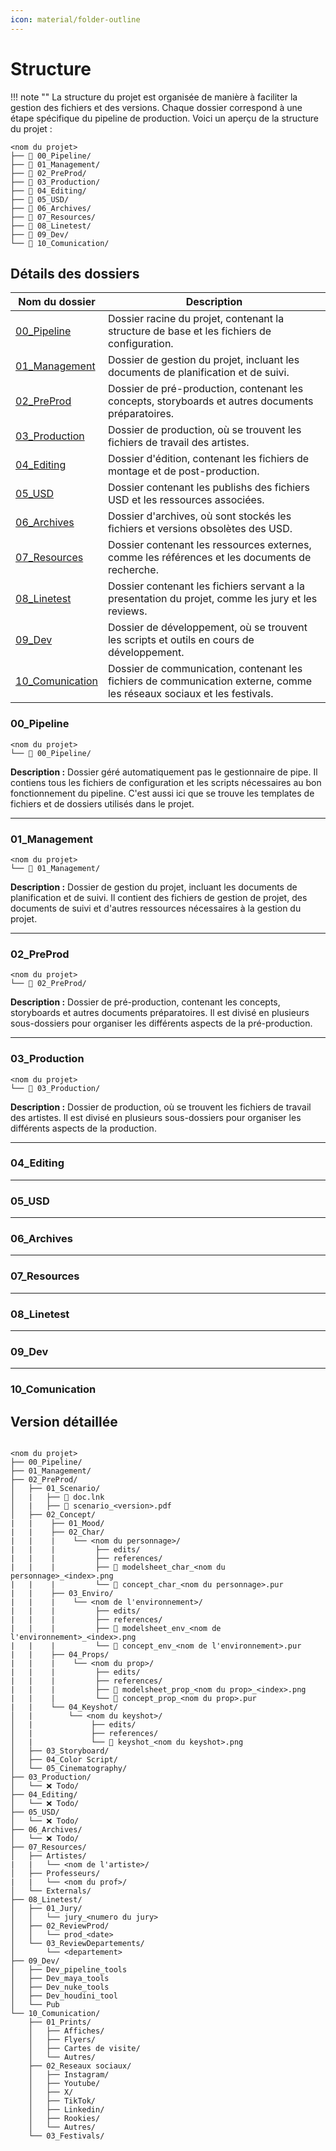 ```yaml
---
icon: material/folder-outline
---
```


# Structure

!!! note ""
    La structure du projet est organisée de manière à faciliter la gestion des fichiers et des versions. Chaque dossier correspond à une étape spécifique du pipeline de production. Voici un aperçu de la structure du projet :

```tree
<nom du projet>
├── 📁 00_Pipeline/
├── 📁 01_Management/
├── 📁 02_PreProd/
├── 📁 03_Production/
├── 📁 04_Editing/
├── 📁 05_USD/
├── 📁 06_Archives/
├── 📁 07_Resources/
├── 📁 08_Linetest/
├── 📁 09_Dev/
└── 📁 10_Comunication/
```

## Détails des dossiers


| Nom du dossier      | Description                          |
| ----------- | ------------------------------------ |
| [00_Pipeline](#00_pipeline)          | Dossier racine du projet, contenant la structure de base et les fichiers de configuration.|                                                                             
| [01_Management](#01_management)      | Dossier de gestion du projet, incluant les documents de planification et de suivi.|
| [02_PreProd](#02_preprod)            | Dossier de pré-production, contenant les concepts, storyboards et autres documents préparatoires.|
| [03_Production](#03_production)      | Dossier de production, où se trouvent les fichiers de travail des artistes.|
| [04_Editing](#04_editing)            | Dossier d'édition, contenant les fichiers de montage et de post-production.|
| [05_USD](#05_usd)                    | Dossier contenant les publishs des fichiers USD et les ressources associées.|
| [06_Archives](#06_archives)          | Dossier d'archives, où sont stockés les fichiers et versions obsolètes des USD.|
| [07_Resources](#07_resources)        | Dossier contenant les ressources externes, comme les références et les documents de recherche.|
| [08_Linetest](#08_linetest)          | Dossier contenant les fichiers servant a la presentation du projet, comme les jury et les reviews.|
| [09_Dev](#09_dev)                    | Dossier de développement, où se trouvent les scripts et outils en cours de développement.|
| [10_Comunication](#10_comunication)  | Dossier de communication, contenant les fichiers de communication externe, comme les réseaux sociaux et les festivals.|




### 00_Pipeline

```tree
<nom du projet>
└── 📁 00_Pipeline/
```

**Description :** Dossier géré automatiquement pas le gestionnaire de pipe. Il contiens tous les fichiers de configuration et les scripts nécessaires au bon fonctionnement du pipeline. 
C'est aussi ici que se trouve les templates de fichiers et de dossiers utilisés dans le projet.

---

### 01_Management

```tree
<nom du projet>
└── 📁 01_Management/
```

**Description :** Dossier de gestion du projet, incluant les documents de planification et de suivi. Il contient des fichiers de gestion de projet, des documents de suivi et d'autres ressources nécessaires à la gestion du projet.

---

### 02_PreProd

```tree
<nom du projet>
└── 📁 02_PreProd/
```

**Description :** Dossier de pré-production, contenant les concepts, storyboards et autres documents préparatoires. Il est divisé en plusieurs sous-dossiers pour organiser les différents aspects de la pré-production.

---

### 03_Production

```tree
<nom du projet>
└── 📁 03_Production/
```

**Description :** Dossier de production, où se trouvent les fichiers de travail des artistes. Il est divisé en plusieurs sous-dossiers pour organiser les différents aspects de la production.

---

### 04_Editing

---

### 05_USD

---

### 06_Archives

---

### 07_Resources

---

### 08_Linetest

---

### 09_Dev

---

### 10_Comunication

## Version détaillée

```tree

<nom du projet>
├── 00_Pipeline/
├── 01_Management/
├── 02_PreProd/
│   ├── 01_Scenario/
│   |   ├── 📄 doc.lnk
│   |   ├── 📄 scenario_<version>.pdf
│   ├── 02_Concept/
|   |    ├── 01_Mood/
|   |    ├── 02_Char/
|   |    |    └── <nom du personnage>/
|   |    |         ├── edits/
|   |    |         ├── references/
|   |    |         ├── 📄 modelsheet_char_<nom du personnage>_<index>.png
|   |    |         └── 📄 concept_char_<nom du personnage>.pur
|   |    ├── 03_Enviro/
|   |    |    └── <nom de l'environnement>/
|   |    |         ├── edits/
|   |    |         ├── references/
|   |    |         ├── 📄 modelsheet_env_<nom de l'environnement>_<index>.png
|   |    |         └── 📄 concept_env_<nom de l'environnement>.pur
|   |    ├── 04_Props/
|   |    |    └── <nom du prop>/
|   |    |         ├── edits/
|   |    |         ├── references/
|   |    |         ├── 📄 modelsheet_prop_<nom du prop>_<index>.png
|   |    |         └── 📄 concept_prop_<nom du prop>.pur
|   |    └── 04_Keyshot/
│   |        └── <nom du keyshot>/
│   |             ├── edits/
│   |             ├── references/
│   |             └── 📄 keyshot_<nom du keyshot>.png
│   ├── 03_Storyboard/
│   ├── 04_Color Script/
│   └── 05_Cinematography/
├── 03_Production/
│   └── ❌ Todo/
├── 04_Editing/
│   └── ❌ Todo/
├── 05_USD/
│   └── ❌ Todo/
├── 06_Archives/
│   └── ❌ Todo/
├── 07_Resources/
│   ├── Artistes/
|   |   └── <nom de l'artiste>/
│   ├── Professeurs/
|   |   └── <nom du prof>/
│   └── Externals/
├── 08_Linetest/
│   ├── 01_Jury/
│   │   └── jury_<numero du jury>
│   ├── 02_ReviewProd/
│   │   └── prod_<date>
│   └── 03_ReviewDepartements/
│       └── <departement>
├── 09_Dev/
│   ├── Dev_pipeline_tools
│   ├── Dev_maya_tools
│   ├── Dev_nuke_tools
│   ├── Dev_houdini_tool
│   └── Pub
└── 10_Comunication/
    ├── 01_Prints/
    │   ├── Affiches/
    │   ├── Flyers/
    │   ├── Cartes de visite/
    │   └── Autres/
    ├── 02_Reseaux sociaux/
    │   ├── Instagram/
    │   ├── Youtube/
    │   ├── X/
    │   ├── TikTok/
    │   ├── Linkedin/
    │   ├── Rookies/
    │   └── Autres/
    └── 03_Festivals/

```
